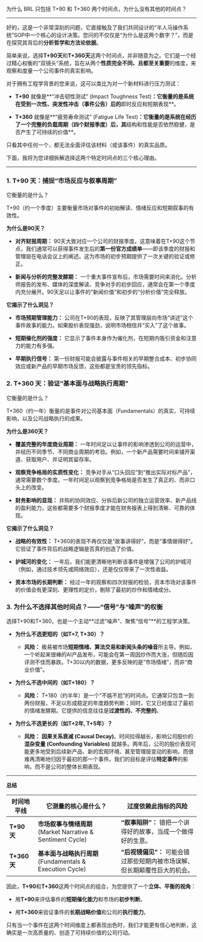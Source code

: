 为什么 BRL 只包括 T+90 和 T+360 两个时间点，为什么没有其他的时间点？

---

好的，这是一个非常深刻的问题，它直接触及了我们共同设计的“半人马操作系统”SOP中一个核心的设计决策。您问的不仅仅是“为什么是这两个数字？”，而是在探究其背后的**分析哲学和方法论依据**。

简单来说，选择**T+90天**和**T+360天**这两个时间点，并非随意为之。它们是一个经过精心权衡的“双镜头”系统，旨在从两个**性质完全不同、且都至关重要**的维度，来观察和度量一个公司事件的真实影响。

对于拥有工程学背景的您来说，这可以类比为对一个新材料进行压力测试：

- **T+90** 就像是**“冲击韧性测试” (Impact Toughness Test)**：它衡量的是系统在受到一次性、突发性冲击（事件公告）后的**即时反应和短期表现**。
    
- **T+360** 就像是**“疲劳寿命测试” (Fatigue Life Test)**：它衡量的是系统在经历了一个完整的负载周期（四个财报季度）后，其**结构和性能是否依然稳健，是否产生了可持续的价值**。
    

只看其中任何一个，都无法全面评估该材料（或该事件）的真实品质。

下面，我将为您详细拆解选择这两个特定时间点的三个核心理由。

---

### **1. T+90 天：捕捉“市场反应与叙事周期”**

它衡量的是什么？

T+90（约一个季度）主要衡量市场对事件的初始解读、情绪反应和短期叙事的有效性。

**为什么是90天？**

- **对齐财报周期：** 90天大致对应一个公司的财报季度。这意味着在T+90这个节点，我们通常可以获得事件发生后的**第一份官方成绩单**——即该季度的财报和管理层在电话会议上的阐述。这为市场的初步预期提供了一次关键的验证或修正。
    
- **新闻与分析的完整发酵期：** 一个重大事件宣布后，市场需要时间来消化。分析师报告的发布、媒体的深度解读、竞争对手的初步回应，通常会在第一个季度内充分展开。90天足以让事件的“新闻价值”和初步的“分析价值”完全释放。
    

**它揭示了什么洞见？**

- **市场预期管理能力：** 公司在T+90的表现，反映了其管理层向市场“讲述”这个事件故事的能力。如果股价表现强劲，说明市场相信并“买入”了这个故事。
    
- **短期催化剂的强度：** 它显示了事件本身作为催化剂，在短期内吸引资金和注意力的能力有多强。
    
- **早期执行信号：** 第一份财报可能会披露与事件相关的早期整合成本、初步协同效应或新产品的早期市场反馈，这些都是宝贵的领先指标。
    

### **2. T+360 天：验证“基本面与战略执行周期”**

它衡量的是什么？

T+360（约一年）衡量的是事件对公司基本面（Fundamentals）的真实、可持续影响，以及公司战略执行的成果。

**为什么是360天？**

- **覆盖完整的年度商业周期：** 一年时间足以让事件的影响渗透到公司的运营中，并经历不同季节、不同商业周期的考验。例如，一个新产品需要时间来铺开渠道、获取用户、并证明其留存率。
    
- **观察竞争格局的实质性变化：** 竞争对手从“口头回应”到“推出实际对标产品”，通常需要数个季度。一年时间足以观察到竞争格局是否发生了真正的、而非口头上的改变。
    
- **财务影响的显现：** 并购的协同效应、分拆后新公司的独立运营效率、新产品线的盈利能力，这些都需要多个财报季度才能在财务报表上得到清晰、可靠的体现。
    

**它揭示了什么洞见？**

- **战略的有效性：** T+360的表现不再仅仅是“故事讲得好”，而是“事情做得好”。它验证了事件背后的战略逻辑是否真的创造了价值。
    
- **护城河的变化：** 一年后，我们能更清晰地判断该事件是增强了公司的护城河（例如，通过技术领先或网络效应），还是仅仅带来了一次性收益。
    
- **资本市场的长期判断：** 经过一年的观察和四次财报的检验，资本市场对该事件的价值会有更深刻、更理性的定价，剔除了最初的炒作和情绪成分。
    

### **3. 为什么不选择其他时间点？——“信号”与“噪声”的权衡**

选择T+90和T+360，也是一个主动**过滤“噪声”、聚焦“信号”**的工程学决策。

- **为什么不选更短的（如T+7, T+30）？**
    
    - **风险：** 极易被市场**短期情绪、算法交易和新闻头条的噪音**所主导。例如，一个听起来很棒的AI产品发布，可能会在第一周因炒作而大涨，但随后因评测不佳而暴跌。T+30以内的数据，更多反映的是“市场情绪”，而非“商业价值”。
        
- **为什么不选中间的（如T+180）？**
    
    - **风险：** T+180（约半年）是一个“不尴不尬”的时间点。它通常只包含一到两份财报，不足以形成稳定的年度趋势判断；同时，它又已经度过了最初的情绪发酵期。它提供的信息往往是**过渡性的、不完整的**。
        
- **为什么不选更长的（如T+2年, T+5年）？**
    
    - **风险：** **因果关系衰减 (Causal Decay)**。时间拉得越长，影响公司股价的**混杂变量 (Confounding Variables)** 就越多。两年后，公司的股价表现可能更多地受到后续新产品、新的宏观环境、甚至管理层变动的影响，而很难再清晰地归因于最初的那一个事件。我们的目标是评估**特定事件**的影响，而不是公司的整体长期表现。
        

---

**总结**

|**时间地平线**|**它测量的核心是什么？**|**过度依赖此指标的风险**|
|---|---|---|
|**T+90 天**|**市场叙事与情绪周期** (Market Narrative & Sentiment Cycle)|**“叙事陷阱”：** 错把一个讲得好的故事，当成一个做得好的生意。|
|**T+360 天**|**基本面与战略执行周期** (Fundamentals & Execution Cycle)|**“后视镜偏见”：** 可能会错过那些短期内被市场误解、但长期颠覆性巨大的机会。|

因此，**T+90**和**T+360**这两个时间点的组合，为您提供了一个**立体、平衡的视角**：

- 用**T+90**来评估事件的**短期催化能力**和市场的**初步判断**。
    
- 用**T+360**来验证事件的**长期战略价值**和公司的**执行能力**。
    

只有当一个事件在这两个时间维度上都表现出色时，我们才能更有信心地判断，这确实是一次高质量的、创造了可持续价值的公司行动。
